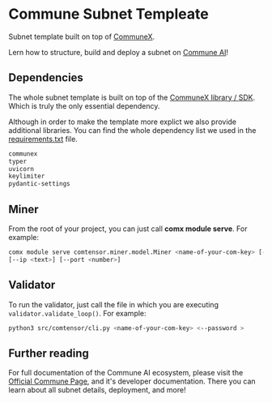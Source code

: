 # Commune Subnet Templeate

Subnet template built on top of [CommuneX](https://github.com/agicommies/communex).

Lern how to structure, build and deploy a subnet on [Commune AI](https://communeai.org/)!

## Dependencies

The whole subnet template is built on top of the [CommuneX library / SDK](https://github.com/agicommies/communex).
Which is truly the only essential dependency.

Although in order to make the template more explict we also provide additional libraries.
You can find the whole dependency list we used in the [requirements.txt](./requirements.txt) file.

```txt
communex
typer
uvicorn
keylimiter
pydantic-settings
```

## Miner

From the root of your project, you can just call **comx module serve**. For example:

```sh
comx module serve comtensor.miner.model.Miner <name-of-your-com-key> [--subnets-whitelist <your-subnet-netuid>] \
[--ip <text>] [--port <number>]
```

## Validator

To run the validator, just call the file in which you are executing `validator.validate_loop()`. For example:

```sh
python3 src/comtensor/cli.py <name-of-your-com-key> <--password >
```

## Further reading

For full documentation of the Commune AI ecosystem, please visit the [Official Commune Page](https://communeai.org/), and it's developer documentation. There you can learn about all subnet details, deployment, and more!
